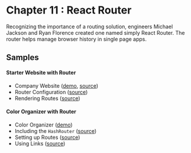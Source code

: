 Chapter 11 : React Router
==================
Recognizing the importance of a routing solution, engineers Michael Jackson and Ryan Florence created one named
simply React Router. The router helps manage browser history in single page apps.

Samples
--------

#### Starter Website with Router

* Company Website ([demo](https://rawgit.com/MoonHighway/learning-react/master/chapter-11/company-website/dist/),
[source](https://github.com/MoonHighway/learning-react/blob/master/chapter-11/company-website/))
* Router Configuration ([source](https://github.com/MoonHighway/learning-react/blob/master/chapter-11/company-website/src/routes.js))
* Rendering Routes ([source](https://github.com/MoonHighway/learning-react/blob/master/chapter-11/company-website/src/index.js))

#### Color Organizer with Router

* Color Organizer ([demo](https://rawgit.com/MoonHighway/learning-react/master/chapter-11/color-organizer/dist/))
* Including the `HashRouter` ([source](https://github.com/MoonHighway/learning-react/blob/master/chapter-11/color-organizer/src/index.js))
* Setting up Routes ([source](https://github.com/MoonHighway/learning-react/blob/master/chapter-11/color-organizer/src/components/App.js))
* Using Links ([source](https://github.com/MoonHighway/learning-react/blob/master/chapter-11/color-organizer/src/components/ui/Menu.js))
